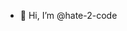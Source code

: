 - 👋 Hi, I’m @hate-2-code

<!---
hate-2-code/hate-2-code is a ✨ special ✨ repository because its `README.md` (this file) appears on your GitHub profile.
You can click the Preview link to take a look at your changes.
--->
